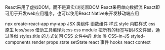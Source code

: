 React采用了虚拟DOM，而不是真实/浏览器DOM
React采用单向数据流
React即可用于开发web应用程序，也可以使用React Native来开发移动端应用

npx create-react-app my-app
JSX
类组件
函数组件
样式
    style 内联样式
    css 原生
    less/sass 借助工具编译为css
    css module 把所有的标签写到JS文件里，通过类似 styles.title 的方式访问 CSS 文件中的 .title 类
    CSS-in-JS styled-components 
render
props
state
setState
react 事件
hooks
react context
